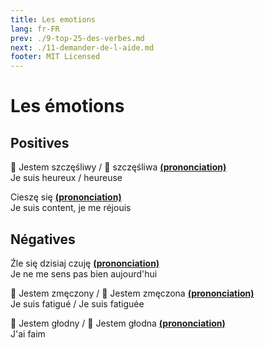 ```yaml
---
title: Les emotions
lang: fr-FR
prev: ./9-top-25-des-verbes.md
next: ./11-demander-de-l-aide.md
footer: MIT Licensed
---
```


# Les émotions
## Positives

:man: Jestem szczęśliwy / :woman: szczęśliwa **[(prononciation)](https://voca.ro/18uBGbwA9rPZ)**  
Je suis heureux / heureuse

Cieszę się **[(prononciation)](https://voca.ro/1l7Vi3jvgpFu)**  
Je suis content, je me réjouis

## Négatives

Źle się dzisiaj czuję **[(prononciation)](https://voca.ro/17fw1sThbDCI)**  
Je ne me sens pas bien aujourd'hui

:man: Jestem zmęczony / :woman: Jestem zmęczona **[(prononciation)]()**  
Je suis fatigué / Je suis fatiguée

:man: Jestem głodny / :woman: Jestem głodna **[(prononciation)]()**  
J'ai faim
